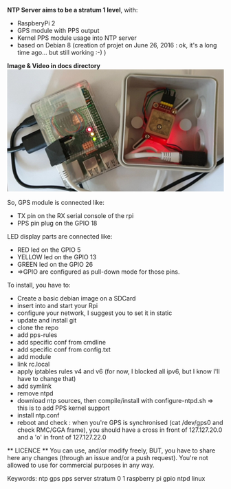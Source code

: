 **NTP Server aims to be a stratum 1 level**, with:
* RaspberyPi 2
* GPS module with PPS output
* Kernel PPS module usage into NTP server
* based on Debian 8 (creation of projet on June 26, 2016 : ok, it's a long time ago... but still working :-) )

**Image & Video in docs directory**
<img alt="v1.0.0" src="https://github.com/handfreezer/NtpServerStratum1/raw/master/docs/photo.v1.0.0.jpg" max-width="400">

So, GPS module is connected like:
* TX pin on the RX serial console of the rpi
* PPS pin plug on the GPIO 18

LED display parts are connected like:
* RED led on the GPIO 5
* YELLOW led on the GPIO 13
* GREEN led on the GPIO 26
* =>GPIO are configured as pull-down mode for those pins.

To install, you have to:
* Create a basic debian image on a SDCard
* insert into and start your Rpi
* configure your network, I suggest you to set it in static
* update and install git
* clone the repo
* add pps-rules
* add specific conf from cmdline
* add specific conf from config.txt
* add module
* link rc.local
* apply iptables rules v4 and v6 (for now, I blocked all ipv6, but I know I'll have to change that)
* add symlink
* remove ntpd
* download ntp sources, then compile/install with configure-ntpd.sh => this is to add PPS kernel support
* install ntp.conf
* reboot and check : when you're GPS is synchronised (cat /dev/gps0 and check RMC/GGA frame), you should have a cross in front of 127.127.20.0 and a 'o' in front of 127.127.22.0

** LICENCE **
You can use, and/or modify freely, BUT, you have to share here any changes (through an issue and/or a push request). You're not allowed to use for commercial purposes in any way.

Keywords:
ntp gps pps server stratum 0 1 raspberry pi gpio ntpd linux
